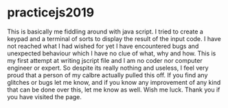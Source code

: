 # practicejs2019
This is basically me fiddling around with java script.
I tried to create a keypad and a terminal of sorts to display the result of the input code.
I have not reached what I had wished for yet I have encountered bugs and unexpected behaviour which I have no clue of what, why and how.
This is my first attempt at writing jscript file and I am no coder nor computer engineer or expert.
So despite its really nothing and useless, I feel very proud that a person of my calbre actually pulled this off.
If you find any glitches or bugs let me know, and if you know any improvement of any kind that can be done over this, let me know as well.
Wish me luck.
Thank you if you have visited the page.
